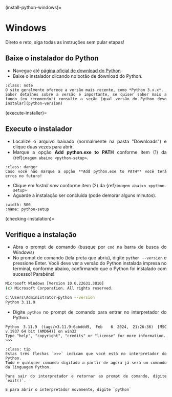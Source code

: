 (install-python-windows)=
# Windows

<div style="text-align: justify">

Direto e reto, siga todas as instruções sem pular etapas!

## Baixe o instalador do Python

- Navegue até <a href="https://www.python.org/downloads/" target="_blank">página oficial de download do Python</a>
- Baixe o instalador clicando no botão de download do Python.

```{admonition} Nota sobre versões do Python
:class: note
O site geralmente oferece a versão mais recente, como *Python 3.x.x*.
Saber detalhes sobre a versão é importante, se quiser saber mais a fundo (eu recomendo!) consulte a seção [qual versão do Python devo instalar](python-version)
```

(execute-installer)=
## Execute o instalador

- Localize o arquivo baixado (normalmente na pasta "Downloads") e clique duas vezes para abrir.
- Marque a opção **Add python.exe to PATH** conforme item (1) da {ref}`imagem abaixo <python-setup>`.

```{admonition} Atenção
:class: danger
Caso você não marque a opção **Add python.exe to PATH** você terá erros no futuro!
```

- Clique em *Install now* conforme item (2) da {ref}`imagem abaixo <python-setup>`
- Aguarde a instalação ser concluída (pode demorar alguns minutos).

```{image} ../img/01-02-python-add-to-path.png
:width: 500
:name: python-setup
```

(checking-instalation)=
## Verifique a instalação

- Abra o prompt de comando (busque por `cmd` na barra de busca do Windows)
- No prompt de comando (tela preta que abriu), digite `python --version` e pressione Enter. Você deve ver a versão do Python instalada impresa no terminal, conforme abaixo, confirmando que o Python foi instalado com sucesso! Parabéns!

```bash
Microsoft Windows [Version 10.0.22631.3810]
(c) Microsoft Corporation. All rights reserved.

C:\Users\Administrator>python --version
Python 3.11.9
```

- Digite `python` no prompt de comando para entrar no interpretador do Python.
```
Python 3.11.9 (tags/v3.11.9:6abddd9, Feb  6 2024, 21:26:36) [MSC v.1937 64 bit (AMD64)] on win32
Type "help", "copyright", "credits" or "license" for more information.
>>>
```

```{admonition} Dica
:class: tip
Estas três flechas `>>>` indicam que você está no interpretador do Python. 
Todo e qualquer comando digitado a partir de agora já será um comando da linguagem Python.

Para sair do interpretador e retornar ao prompt de comando, digite `exit()`. 

E para abrir o interpretador novamente, digite `python`
```

</div>